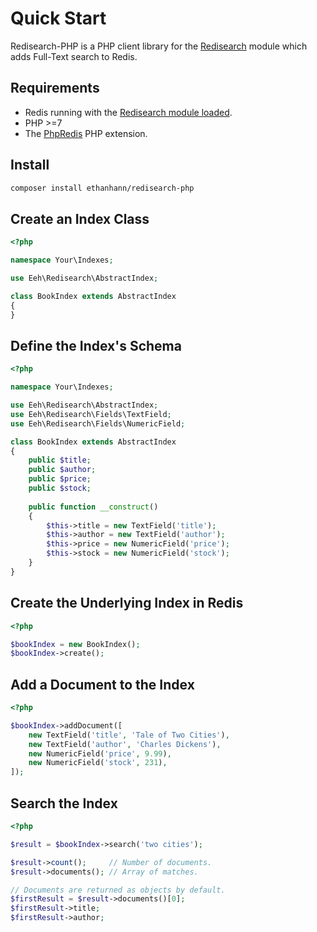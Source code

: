 # Quick Start

Redisearch-PHP is a PHP client library for the [Redisearch](http://redisearch.io/) module which adds Full-Text search to Redis.

## Requirements

* Redis running with the [Redisearch module loaded](http://redisearch.io/Quick_Start/).
* PHP >=7
* The [PhpRedis](https://github.com/phpredis/phpredis) PHP extension.

## Install

```bash
composer install ethanhann/redisearch-php
```

## Create an Index Class

```php
<?php

namespace Your\Indexes;

use Eeh\Redisearch\AbstractIndex;

class BookIndex extends AbstractIndex
{
}
```

## Define the Index's Schema

```php
<?php

namespace Your\Indexes;

use Eeh\Redisearch\AbstractIndex;
use Eeh\Redisearch\Fields\TextField;
use Eeh\Redisearch\Fields\NumericField;

class BookIndex extends AbstractIndex
{
    public $title;
    public $author;
    public $price;
    public $stock;
    
    public function __construct()
    {
        $this->title = new TextField('title');
        $this->author = new TextField('author');
        $this->price = new NumericField('price');
        $this->stock = new NumericField('stock');
    }
}
```

## Create the Underlying Index in Redis

```php
<?php

$bookIndex = new BookIndex();
$bookIndex->create();
```

## Add a Document to the Index

```php
<?php

$bookIndex->addDocument([
    new TextField('title', 'Tale of Two Cities'),
    new TextField('author', 'Charles Dickens'),
    new NumericField('price', 9.99),
    new NumericField('stock', 231),
]);
```

## Search the Index

```php
<?php

$result = $bookIndex->search('two cities');

$result->count();     // Number of documents.
$result->documents(); // Array of matches.

// Documents are returned as objects by default.
$firstResult = $result->documents()[0];
$firstResult->title;
$firstResult->author;
```

